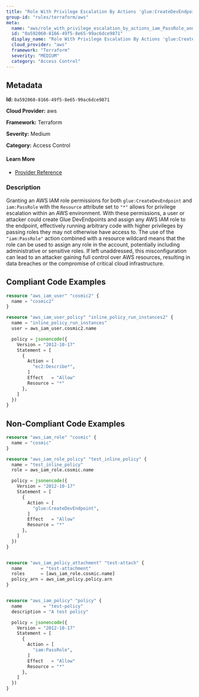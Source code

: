 ```yaml
---
title: "Role With Privilege Escalation By Actions 'glue:CreateDevEndpoint' And 'iam:PassRole'"
group-id: "rules/terraform/aws"
meta:
  name: "aws/role_with_privilege_escalation_by_actions_iam_PassRole_and_glue_CreateDevEndpoint"
  id: "0a592060-8166-49f5-8e65-99ac6dce9871"
  display_name: "Role With Privilege Escalation By Actions 'glue:CreateDevEndpoint' And 'iam:PassRole'"
  cloud_provider: "aws"
  framework: "Terraform"
  severity: "MEDIUM"
  category: "Access Control"
---
```

## Metadata

**Id:** `0a592060-8166-49f5-8e65-99ac6dce9871`

**Cloud Provider:** aws

**Framework:** Terraform

**Severity:** Medium

**Category:** Access Control

#### Learn More

 - [Provider Reference](https://registry.terraform.io/providers/hashicorp/aws/latest/docs/resources/iam_role_policy#policy)

### Description

 Granting an AWS IAM role permissions for both `glue:CreateDevEndpoint` and `iam:PassRole` with the `Resource` attribute set to `"*"` allows for privilege escalation within an AWS environment. With these permissions, a user or attacker could create Glue DevEndpoints and assign any AWS IAM role to the endpoint, effectively running arbitrary code with higher privileges by passing roles they may not otherwise have access to. The use of the `"iam:PassRole"` action combined with a resource wildcard means that the role can be used to assign any role in the account, potentially including administrative or sensitive roles. If left unaddressed, this misconfiguration can lead to an attacker gaining full control over AWS resources, resulting in data breaches or the compromise of critical cloud infrastructure.


## Compliant Code Examples
```terraform
resource "aws_iam_user" "cosmic2" {
  name = "cosmic2"
}

resource "aws_iam_user_policy" "inline_policy_run_instances2" {
  name = "inline_policy_run_instances"
  user = aws_iam_user.cosmic2.name

  policy = jsonencode({
    Version = "2012-10-17"
    Statement = [
      {
        Action = [
          "ec2:Describe*",
        ]
        Effect   = "Allow"
        Resource = "*"
      },
    ]
  })
}

```
## Non-Compliant Code Examples
```terraform
resource "aws_iam_role" "cosmic" {
  name = "cosmic"
}

resource "aws_iam_role_policy" "test_inline_policy" {
  name = "test_inline_policy"
  role = aws_iam_role.cosmic.name

  policy = jsonencode({
    Version = "2012-10-17"
    Statement = [
      {
        Action = [
          "glue:CreateDevEndpoint",
        ]
        Effect   = "Allow"
        Resource = "*"
      },
    ]
  })
}


resource "aws_iam_policy_attachment" "test-attach" {
  name       = "test-attachment"
  roles      = [aws_iam_role.cosmic.name]
  policy_arn = aws_iam_policy.policy.arn
}


resource "aws_iam_policy" "policy" {
  name        = "test-policy"
  description = "A test policy"

  policy = jsonencode({
    Version = "2012-10-17"
    Statement = [
      {
        Action = [
          "iam:PassRole",
        ]
        Effect   = "Allow"
        Resource = "*"
      },
    ]
  })
}

```